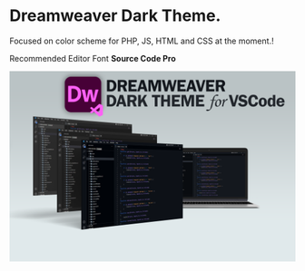 # Dreamweaver Dark Theme.

Focused on color scheme for PHP, JS, HTML and CSS at the moment.!

Recommended Editor Font **Source Code Pro**

![Dreamweaver Dark Theme](images/screenshot.png?raw=true&new=1)
